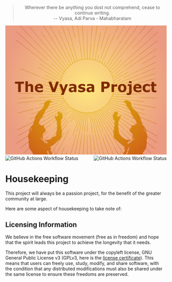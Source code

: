 

<div style="text-align: center;">
  <blockquote>
Wherever there be anything you dost not comprehend, cease to continue writing. <br/>
-- Vyasa, Adi Parva - Mahabharatam
  </blockquote>
<img alt="Project Image Banner" src="priv/static/images/the_vyasa_project_1-1902f4c6f3150014731cb2b8a66fe4f0.png" title="The Vyasa Project Banner"> 
<br/>
<div style="display: flex; justify-content: space-between;">
<img alt="GitHub Actions Workflow Status" src="https://img.shields.io/github/actions/workflow/status/ve1ld/vyasa/prod.yml?style=flat&logo=elixir&label=vyasa.tv&link=https%3A%2F%2Fvyasa.tv">

<img alt="GitHub Actions Workflow Status" src="https://img.shields.io/github/actions/workflow/status/ve1ld/vyasa/prod.yml?style=flat&logo=elixir&label=vyasa.tv&link=https%3A%2F%2Fvyasa.tv">
</div>
</div>



# Housekeeping

This project will always be a passion project, for the benefit of the greater community at large.

Here are some aspect of housekeeping to take note of:

## Licensing Information

We believe in the free software movement (free as in freedom) and hope that the spirit leads this project to achieve the longevity that it needs.

Therefore, we have put this software under the copyleft license, GNU General Public License v3 (GPLv3, here is the [license certificate](LICENSE)). This means that users can freely use, study, modify, and share software, with the condition that any distributed modifications must also be shared under the same license to ensure these freedoms are preserved.

